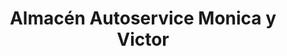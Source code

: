 ---
title: "Almacén Autoservice Monica y Victor"
url: /montevideo/almacen-autoservice-monica-y-victor/
shop: comodidad
---